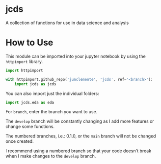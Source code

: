 # jcds
A collection of functions for use in data science and analysis

# How to Use

This module can be imported into your jupyter notebook by using the `httpimport` library. 

```python
import httpimport

with httpimport.github_repo('junclemente', 'jcds', ref='<branch>'):
    import jcds as jcds
```
You can also import just the individual folders:
```python
import jcds.eda as eda
```


For `branch`, enter the branch you want to use. 

The `develop` branch will be constantly changing as I add more features or change some functions. 

The numbered branches, i.e.: 0.1.0, or the `main` branch will not be changed once created. 

I recommend using a numbered branch so that your code doesn't break when I make changes to the `develop` branch.  




